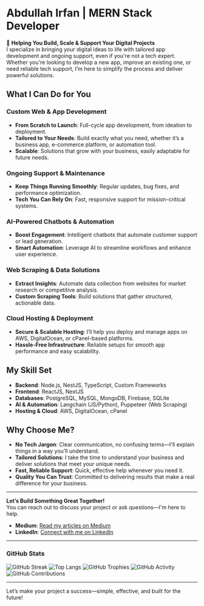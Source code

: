 # Abdullah Irfan | MERN Stack Developer

🚀 **Helping You Build, Scale & Support Your Digital Projects**  
I specialize in bringing your digital ideas to life with tailored app development and ongoing support, even if you're not a tech expert. Whether you're looking to develop a new app, improve an existing one, or need reliable tech support, I’m here to simplify the process and deliver powerful solutions.

## What I Can Do for You

### **Custom Web & App Development**
- **From Scratch to Launch**: Full-cycle app development, from ideation to deployment.
- **Tailored to Your Needs**: Build exactly what you need, whether it’s a business app, e-commerce platform, or automation tool.
- **Scalable**: Solutions that grow with your business, easily adaptable for future needs.

### **Ongoing Support & Maintenance**
- **Keep Things Running Smoothly**: Regular updates, bug fixes, and performance optimization.
- **Tech You Can Rely On**: Fast, responsive support for mission-critical systems.

### **AI-Powered Chatbots & Automation**
- **Boost Engagement**: Intelligent chatbots that automate customer support or lead generation.
- **Smart Automation**: Leverage AI to streamline workflows and enhance user experience.

### **Web Scraping & Data Solutions**
- **Extract Insights**: Automate data collection from websites for market research or competitive analysis.
- **Custom Scraping Tools**: Build solutions that gather structured, actionable data.

### **Cloud Hosting & Deployment**
- **Secure & Scalable Hosting**: I’ll help you deploy and manage apps on AWS, DigitalOcean, or cPanel-based platforms.
- **Hassle-Free Infrastructure**: Reliable setups for smooth app performance and easy scalability.

## My Skill Set

- **Backend**: Node.js, NestJS, TypeScript, Custom Frameworks  
- **Frontend**: ReactJS, NextJS  
- **Databases**: PostgreSQL, MySQL, MongoDB, Firebase, SQLite  
- **AI & Automation**: Langchain (JS/Python), Puppeteer (Web Scraping)  
- **Hosting & Cloud**: AWS, DigitalOcean, cPanel

## Why Choose Me?

- **No Tech Jargon**: Clear communication, no confusing terms—I'll explain things in a way you’ll understand.
- **Tailored Solutions**: I take the time to understand your business and deliver solutions that meet your unique needs.
- **Fast, Reliable Support**: Quick, effective help whenever you need it.
- **Quality You Can Trust**: Committed to delivering results that make a real difference for your business.

---

**Let’s Build Something Great Together!**  
You can reach out to discuss your project or ask questions—I'm here to help.

- **Medium**: [Read my articles on Medium](https://medium.com/@abdullahirfan99_80517)
- **LinkedIn**: [Connect with me on LinkedIn](https://www.linkedin.com/in/abdullah-irfan-44b251105/)

---

### GitHub Stats

![GitHub Streak](https://streak-stats.demolab.com?user=AbdullahDev0&theme=radical)
![Top Langs](https://github-readme-stats.vercel.app/api/top-langs/?username=AbdullahDev0&layout=compact&theme=radical)
![GitHub Trophies](https://github-profile-trophy.vercel.app/?username=AbdullahDev0&theme=radical)
![GitHub Activity](https://activity-graph.herokuapp.com/graph?username=AbdullahDev0&theme=github)
![GitHub Contributions](https://github-readme-activity-graph.cyclic.app/graph?username=AbdullahDev0&theme=github)

---

Let’s make your project a success—simple, effective, and built for the future!
